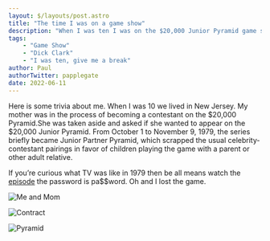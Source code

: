 ```yaml
---
layout: $/layouts/post.astro
title: "The time I was on a game show"
description: "When I was ten I was on the $20,000 Junior Pyramid game show"
tags:
	- "Game Show"
	- "Dick Clark"
	- "I was ten, give me a break"
author: Paul
authorTwitter: papplegate
date: 2022-06-11
---
```

Here is some trivia about me. When I was 10 we lived in New Jersey. My mother was in the process of becoming a contestant on the $20,000 Pyramid.She was taken aside and asked if she wanted to appear on the $20,000 Junior Pyramid. From October 1 to November 9, 1979, the series briefly became Junior Partner Pyramid, which scrapped the usual celebrity-contestant pairings in favor of children playing the game with a parent or other adult relative.

If you’re curious what TV was like in 1979 then be all means watch the [episode](https://vimeo.com/26595314) the password is pa$$word. Oh and I lost the game.

![Me and Mom](/assets/Me-Mom-2.jpg)


![Contract](/assets/contract-6.jpg)


![Pyramid](/assets/Pyramid-title.jpg)
